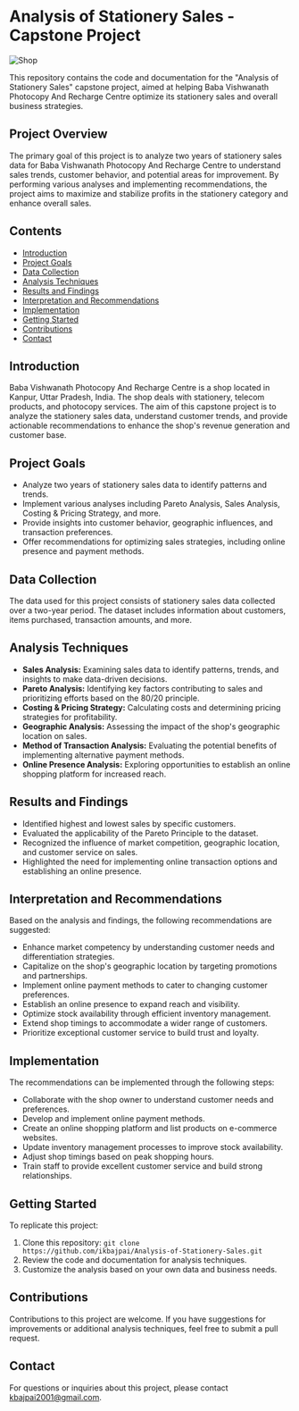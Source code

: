 # Analysis of Stationery Sales - Capstone Project

![Shop](images/shop.jpg)

This repository contains the code and documentation for the "Analysis of Stationery Sales" capstone project, aimed at helping Baba Vishwanath Photocopy And Recharge Centre optimize its stationery sales and overall business strategies.

## Project Overview

The primary goal of this project is to analyze two years of stationery sales data for Baba Vishwanath Photocopy And Recharge Centre to understand sales trends, customer behavior, and potential areas for improvement. By performing various analyses and implementing recommendations, the project aims to maximize and stabilize profits in the stationery category and enhance overall sales.

## Contents

- [Introduction](#introduction)
- [Project Goals](#project-goals)
- [Data Collection](#data-collection)
- [Analysis Techniques](#analysis-techniques)
- [Results and Findings](#results-and-findings)
- [Interpretation and Recommendations](#interpretation-and-recommendations)
- [Implementation](#implementation)
- [Getting Started](#getting-started)
- [Contributions](#contributions)
- [Contact](#contact)

## Introduction

Baba Vishwanath Photocopy And Recharge Centre is a shop located in Kanpur, Uttar Pradesh, India. The shop deals with stationery, telecom products, and photocopy services. The aim of this capstone project is to analyze the stationery sales data, understand customer trends, and provide actionable recommendations to enhance the shop's revenue generation and customer base.

## Project Goals

- Analyze two years of stationery sales data to identify patterns and trends.
- Implement various analyses including Pareto Analysis, Sales Analysis, Costing & Pricing Strategy, and more.
- Provide insights into customer behavior, geographic influences, and transaction preferences.
- Offer recommendations for optimizing sales strategies, including online presence and payment methods.

## Data Collection

The data used for this project consists of stationery sales data collected over a two-year period. The dataset includes information about customers, items purchased, transaction amounts, and more.

## Analysis Techniques

- **Sales Analysis:** Examining sales data to identify patterns, trends, and insights to make data-driven decisions.
- **Pareto Analysis:** Identifying key factors contributing to sales and prioritizing efforts based on the 80/20 principle.
- **Costing & Pricing Strategy:** Calculating costs and determining pricing strategies for profitability.
- **Geographic Analysis:** Assessing the impact of the shop's geographic location on sales.
- **Method of Transaction Analysis:** Evaluating the potential benefits of implementing alternative payment methods.
- **Online Presence Analysis:** Exploring opportunities to establish an online shopping platform for increased reach.

## Results and Findings

- Identified highest and lowest sales by specific customers.
- Evaluated the applicability of the Pareto Principle to the dataset.
- Recognized the influence of market competition, geographic location, and customer service on sales.
- Highlighted the need for implementing online transaction options and establishing an online presence.

## Interpretation and Recommendations

Based on the analysis and findings, the following recommendations are suggested:

- Enhance market competency by understanding customer needs and differentiation strategies.
- Capitalize on the shop's geographic location by targeting promotions and partnerships.
- Implement online payment methods to cater to changing customer preferences.
- Establish an online presence to expand reach and visibility.
- Optimize stock availability through efficient inventory management.
- Extend shop timings to accommodate a wider range of customers.
- Prioritize exceptional customer service to build trust and loyalty.

## Implementation

The recommendations can be implemented through the following steps:

- Collaborate with the shop owner to understand customer needs and preferences.
- Develop and implement online payment methods.
- Create an online shopping platform and list products on e-commerce websites.
- Update inventory management processes to improve stock availability.
- Adjust shop timings based on peak shopping hours.
- Train staff to provide excellent customer service and build strong relationships.

## Getting Started

To replicate this project:

1. Clone this repository: `git clone https://github.com/ikbajpai/Analysis-of-Stationery-Sales.git`
2. Review the code and documentation for analysis techniques.
3. Customize the analysis based on your own data and business needs.

## Contributions

Contributions to this project are welcome. If you have suggestions for improvements or additional analysis techniques, feel free to submit a pull request.

## Contact

For questions or inquiries about this project, please contact [kbajpai2001@gmail.com]().
